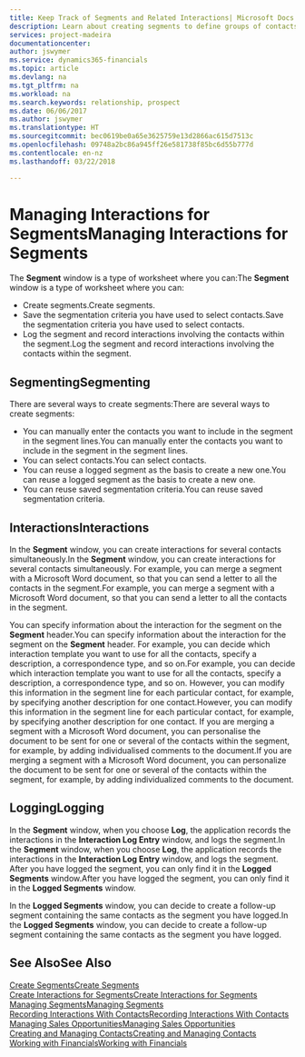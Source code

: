 ```yaml
---
title: Keep Track of Segments and Related Interactions| Microsoft Docs
description: Learn about creating segments to define groups of contacts and specifying interactions for segments.
services: project-madeira
documentationcenter: 
author: jswymer
ms.service: dynamics365-financials
ms.topic: article
ms.devlang: na
ms.tgt_pltfrm: na
ms.workload: na
ms.search.keywords: relationship, prospect
ms.date: 06/06/2017
ms.author: jswymer
ms.translationtype: HT
ms.sourcegitcommit: bec0619be0a65e3625759e13d2866ac615d7513c
ms.openlocfilehash: 09748a2bc86a945ff26e581738f85bc6d55b777d
ms.contentlocale: en-nz
ms.lasthandoff: 03/22/2018

---
```

# <a name="managing-interactions-for-segments"></a><span data-ttu-id="b4413-103">Managing Interactions for Segments</span><span class="sxs-lookup"><span data-stu-id="b4413-103">Managing Interactions for Segments</span></span>
<span data-ttu-id="b4413-104">The **Segment** window is a type of worksheet where you can:</span><span class="sxs-lookup"><span data-stu-id="b4413-104">The **Segment** window is a type of worksheet where you can:</span></span>

* <span data-ttu-id="b4413-105">Create segments.</span><span class="sxs-lookup"><span data-stu-id="b4413-105">Create segments.</span></span>
* <span data-ttu-id="b4413-106">Save the segmentation criteria you have used to select contacts.</span><span class="sxs-lookup"><span data-stu-id="b4413-106">Save the segmentation criteria you have used to select contacts.</span></span>
* <span data-ttu-id="b4413-107">Log the segment and record interactions involving the contacts within the segment.</span><span class="sxs-lookup"><span data-stu-id="b4413-107">Log the segment and record interactions involving the contacts within the segment.</span></span>

## <a name="segmenting"></a><span data-ttu-id="b4413-108">Segmenting</span><span class="sxs-lookup"><span data-stu-id="b4413-108">Segmenting</span></span>
<span data-ttu-id="b4413-109">There are several ways to create segments:</span><span class="sxs-lookup"><span data-stu-id="b4413-109">There are several ways to create segments:</span></span>

* <span data-ttu-id="b4413-110">You can manually enter the contacts you want to include in the segment in the segment lines.</span><span class="sxs-lookup"><span data-stu-id="b4413-110">You can manually enter the contacts you want to include in the segment in the segment lines.</span></span>
* <span data-ttu-id="b4413-111">You can select contacts.</span><span class="sxs-lookup"><span data-stu-id="b4413-111">You can select contacts.</span></span>
* <span data-ttu-id="b4413-112">You can reuse a logged segment as the basis to create a new one.</span><span class="sxs-lookup"><span data-stu-id="b4413-112">You can reuse a logged segment as the basis to create a new one.</span></span>
* <span data-ttu-id="b4413-113">You can reuse saved segmentation criteria.</span><span class="sxs-lookup"><span data-stu-id="b4413-113">You can reuse saved segmentation criteria.</span></span>

## <a name="interactions"></a><span data-ttu-id="b4413-114">Interactions</span><span class="sxs-lookup"><span data-stu-id="b4413-114">Interactions</span></span>
<span data-ttu-id="b4413-115">In the **Segment** window, you can create interactions for several contacts simultaneously.</span><span class="sxs-lookup"><span data-stu-id="b4413-115">In the **Segment** window, you can create interactions for several contacts simultaneously.</span></span> <span data-ttu-id="b4413-116">For example, you can merge a segment with a Microsoft Word document, so that you can send a letter to all the contacts in the segment.</span><span class="sxs-lookup"><span data-stu-id="b4413-116">For example, you can merge a segment with a Microsoft Word document, so that you can send a letter to all the contacts in the segment.</span></span>

<span data-ttu-id="b4413-117">You can specify information about the interaction for the segment on the **Segment** header.</span><span class="sxs-lookup"><span data-stu-id="b4413-117">You can specify information about the interaction for the segment on the **Segment** header.</span></span> <span data-ttu-id="b4413-118">For example, you can decide which interaction template you want to use for all the contacts, specify a description, a correspondence type, and so on.</span><span class="sxs-lookup"><span data-stu-id="b4413-118">For example, you can decide which interaction template you want to use for all the contacts, specify a description, a correspondence type, and so on.</span></span> <span data-ttu-id="b4413-119">However, you can modify this information in the segment line for each particular contact, for example, by specifying another description for one contact.</span><span class="sxs-lookup"><span data-stu-id="b4413-119">However, you can modify this information in the segment line for each particular contact, for example, by specifying another description for one contact.</span></span> <span data-ttu-id="b4413-120">If you are merging a segment with a Microsoft Word document, you can personalise the document to be sent for one or several of the contacts within the segment, for example, by adding individualised comments to the document.</span><span class="sxs-lookup"><span data-stu-id="b4413-120">If you are merging a segment with a Microsoft Word document, you can personalize the document to be sent for one or several of the contacts within the segment, for example, by adding individualized comments to the document.</span></span>

## <a name="logging"></a><span data-ttu-id="b4413-121">Logging</span><span class="sxs-lookup"><span data-stu-id="b4413-121">Logging</span></span>
<span data-ttu-id="b4413-122">In the **Segment** window, when you choose **Log**, the application records the interactions in the **Interaction Log Entry** window, and logs the segment.</span><span class="sxs-lookup"><span data-stu-id="b4413-122">In the **Segment** window, when you choose **Log**, the application records the interactions in the **Interaction Log Entry** window, and logs the segment.</span></span> <span data-ttu-id="b4413-123">After you have logged the segment, you can only find it in the **Logged Segments** window.</span><span class="sxs-lookup"><span data-stu-id="b4413-123">After you have logged the segment, you can only find it in the **Logged Segments** window.</span></span>

<span data-ttu-id="b4413-124">In the **Logged Segments** window, you can decide to create a follow-up segment containing the same contacts as the segment you have logged.</span><span class="sxs-lookup"><span data-stu-id="b4413-124">In the **Logged Segments** window, you can decide to create a follow-up segment containing the same contacts as the segment you have logged.</span></span>

## <a name="see-also"></a><span data-ttu-id="b4413-125">See Also</span><span class="sxs-lookup"><span data-stu-id="b4413-125">See Also</span></span>
[<span data-ttu-id="b4413-126">Create Segments</span><span class="sxs-lookup"><span data-stu-id="b4413-126">Create Segments</span></span>](marketing-how-create-segment.md)  
[<span data-ttu-id="b4413-127">Create Interactions for Segments</span><span class="sxs-lookup"><span data-stu-id="b4413-127">Create Interactions for Segments</span></span>](marketing-how-create-interactions.md)  
[<span data-ttu-id="b4413-128">Managing Segments</span><span class="sxs-lookup"><span data-stu-id="b4413-128">Managing Segments</span></span>](marketing-segments.md)  
[<span data-ttu-id="b4413-129">Recording Interactions With Contacts</span><span class="sxs-lookup"><span data-stu-id="b4413-129">Recording Interactions With Contacts</span></span>](marketing-interactions.md)  
[<span data-ttu-id="b4413-130">Managing Sales Opportunities</span><span class="sxs-lookup"><span data-stu-id="b4413-130">Managing Sales Opportunities</span></span>](marketing-manage-sales-opportunities.md)  
[<span data-ttu-id="b4413-131">Creating and Managing Contacts</span><span class="sxs-lookup"><span data-stu-id="b4413-131">Creating and Managing Contacts</span></span>](marketing-contacts.md)  
[<span data-ttu-id="b4413-132">Working with Financials</span><span class="sxs-lookup"><span data-stu-id="b4413-132">Working with Financials</span></span>](ui-work-product.md)

